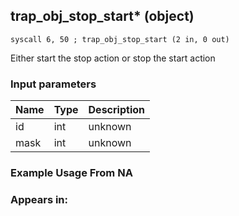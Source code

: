 ## trap_obj_stop_start* (object)

`syscall 6, 50 ; trap_obj_stop_start (2 in, 0 out)`

Either start the stop action or stop the start action

### Input parameters
| Name | Type | Description
|------|------|------------
| id   | int   | unknown
| mask   | int   | unknown


### Example Usage From NA



### Appears in:




